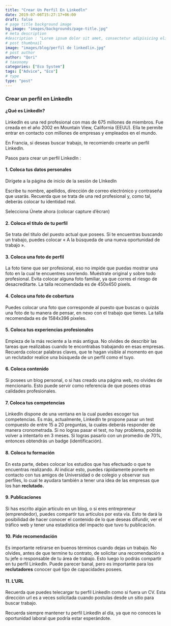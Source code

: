 ```yaml
---
title: "Crear Un Perfil En Linkedln"
date: 2019-07-06T15:27:17+06:00
draft: false
# page title background image
bg_image: "images/backgrounds/page-title.jpg"
# meta description
#description : "Lorem ipsum dolor sit amet, consectetur adipisicing elit, sed do eiusmod tempor incididunt ut labore. dolore magna aliqua. Ut enim ad minim veniam, quis nostrud."
# post thumbnail
image: "images/blog/perfil de linkedlin.jpg"
# post author
author: "Qori"
# taxonomy
categories: ["Eco System"]
tags: ["Advice", "Eco"]
# type
type: "post"
---
```


### Crear un perfil en Linkedln

#### ¿Qué es Linkedln?

Linkedln es una red profesional con mas de 675 millones de miembros. Fue creada en el año 2002 en Mountain View, California (EEUU). Ella te permite entrar en contacto con millones de empresas y empleados en el mundo.

En Francia, si deseas buscar trabajo, te recomiendo crearte un perfil Linkedln.

Pasos para crear un perfil Linkedln :

#### 1. Coloca tus datos personales

Dirígete a la página de inicio de la sesión de LInkedln

Escribe tu nombre, apellidos, dirección de correo electrónico y contraseña que usarás. Recuerda que se trata de una red profesional y, como tal, deberás colocar tu identidad real.

Selecciona Únete ahora (colocar capture d’écran)

#### 2. Coloca el titulo de tu perfil

Se trata del título del puesto actual que posees. Si te encuentras buscando un trabajo, puedes colocar « A la búsqueda de una nueva oportunidad de trabajo ».

#### 3. Coloca una foto de perfil

La foto tiene que ser profesional, eso no impide que puedas mostrar una foto en la cual te encuentres sonriendo. Muéstrate original y sobre todo profesional. Evita colocar alguna foto familiar, ya que corres el riesgo de desacreditarte. La talla recomendada es de 450x450 pixels.

#### 4. Coloca una foto de cobertura

Puedes colocar una foto que corresponde al puesto que buscas o quizás una foto de tu manera de pensar, en nexo con el trabajo que tienes. La talla recomendada es de 1584x396 pixeles.

#### 5. Coloca tus experiencias profesionales

Empieza de la más reciente a la más antigua. No olvides de describir las tareas que realizabas cuando te encontrabas trabajando en esas empresas. Recuerda colocar palabras claves, que te hagan visible al momento en que un reclutador realice una búsqueda de un perfil como el tuyo.

#### 6. Coloca contenido

Si posees un blog personal, o si has creado una página web, no olvides de mencionarlo. Esto puede servir como referencia de que posees otras calidades profesionales.

#### 7. Coloca tus competencias

Linkedln dispone de una ventana en la cual puedes escoger tus competencias. Es más, actualmente, Linkedln te propone pasar un test compuesto de entre 15 a 20 preguntas, la cuales deberás responder de manera cronometrada. Si no logras pasar el test, no hay problema, podrás volver a intentarlo en 3 meses. Si logras pasarlo con un promedio de 70%, entonces obtendrás un badge (identificación).

#### 8. Coloca tu formación

En esta parte, debes colocar los estudios que has efectuado o que te encuentras realizando. Al indicar esto, puedes rápidamente ponerte en contacto con tus amigos de Universidad o de colegio y observar sus perfiles, lo cual te ayudara también a tener una idea de las empresas que los han **reclutado.**

#### 9. Publicaciones

Si has escrito algún articulo en un blog, o si eres entrepreneur (emprendedor), puedes compartir tus artículos por esta vía. Esto te dará la posibilidad de hacer conocer el contenido de lo que deseas difundir, ver el tráfico web y tener una estadística del impacto que tuvo tu publicación.

#### 10. Pide recomendación

Es importante retirarse en buenos términos cuando dejas un trabajo. No olvides, antes de que termine tu contrato, de solicitar una recomendación a tu jefe o responsable de tu área de trabajo. Esto luego lo podrás compartir en tu perfil Linkedln. Puede parecer banal, pero es importante para los **reclutadores** conocer qué tipo de capacidades posees.

#### 11. L’URL

Recuerda que puedes telecargar tu perfil Linkedln como si fuera un CV. Esta dirección url es a veces solicitada cuando postulas desde un sitio para buscar trabajo.

Recuerda siempre mantener tu perfil Linkedln al día, ya que no conoces la oportunidad laboral que podría estar esperándote.